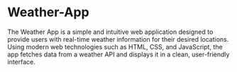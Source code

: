 # Weather-App
The Weather App is a simple and intuitive web application designed to provide users with real-time weather information for their desired locations. Using modern web technologies such as HTML, CSS, and JavaScript, the app fetches data from a weather API and displays it in a clean, user-friendly interface.
